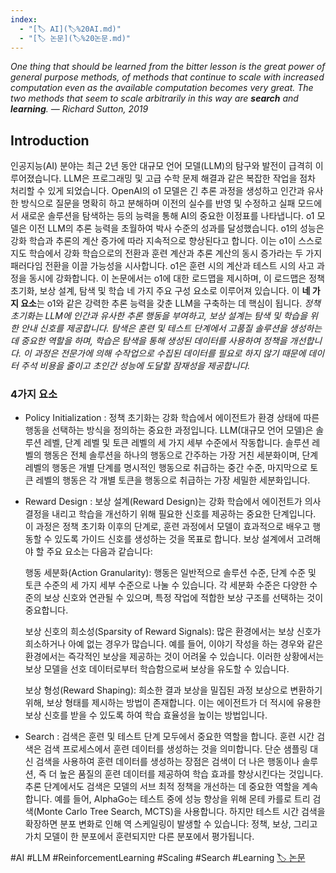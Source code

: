 ```yaml
---
index:
  - "[🏷️ AI](🏷️%20AI.md)"
  - "[🏷️ 논문](🏷️%20논문.md)"
---
```

*One thing that should be learned from the bitter lesson is the great power of general
purpose methods, of methods that continue to scale with increased computation
even as the available computation becomes very great. The two methods that seem
to scale arbitrarily in this way are **search** and **learning**. — Richard Sutton, 2019*

## Introduction

인공지능(AI) 분야는 최근 2년 동안 대규모 언어 모델(LLM)의 탐구와 발전이 급격히 이루어졌습니다. LLM은 프로그래밍 및 고급 수학 문제 해결과 같은 복잡한 작업을 점차 처리할 수 있게 되었습니다. OpenAI의 o1 모델은 긴 추론 과정을 생성하고 인간과 유사한 방식으로 질문을 명확히 하고 분해하며 이전의 실수를 반영 및 수정하고 실패 모드에서 새로운 솔루션을 탐색하는 등의 능력을 통해 AI의 중요한 이정표를 나타냅니다. o1 모델은 이전 LLM의 추론 능력을 초월하여 박사 수준의 성과를 달성했습니다.
o1의 성능은 강화 학습과 추론의 계산 증가에 따라 지속적으로 향상된다고 합니다. 이는 o1이 스스로 지도 학습에서 강화 학습으로의 전환과 훈련 계산과 추론 계산의 동시 증가라는 두 가지 패러다임 전환을 이끌 가능성을 시사합니다. o1은 훈련 시의 계산과 테스트 시의 사고 과정을 동시에 강화합니다.
이 논문에서는 o1에 대한 로드맵을 제시하며, 이 로드맵은 정책 초기화, 보상 설계, 탐색 및 학습 네 가지 주요 구성 요소로 이루어져 있습니다. 이 **네 가지 요소**는 o1와 같은 강력한 추론 능력을 갖춘 LLM을 구축하는 데 핵심이 됩니다. 
*정책 초기화는 LLM에 인간과 유사한 추론 행동을 부여하고, 보상 설계는 탐색 및 학습을 위한 안내 신호를 제공합니다. 탐색은 훈련 및 테스트 단계에서 고품질 솔루션을 생성하는 데 중요한 역할을 하며, 학습은 탐색을 통해 생성된 데이터를 사용하여 정책을 개선합니다. 이 과정은 전문가에 의해 수작업으로 수집된 데이터를 필요로 하지 않기 때문에 데이터 주석 비용을 줄이고 초인간 성능에 도달할 잠재성을 제공합니다.*

### 4가지 요소
- Policy Initialization : 정책 초기화는 강화 학습에서 에이전트가 환경 상태에 따른 행동을 선택하는 방식을 정의하는 중요한 과정입니다. LLM(대규모 언어 모델)은 솔루션 레벨, 단계 레벨 및 토큰 레벨의 세 가지 세부 수준에서 작동합니다. 솔루션 레벨의 행동은 전체 솔루션을 하나의 행동으로 간주하는 가장 거친 세분화이며, 단계 레벨의 행동은 개별 단계를 명시적인 행동으로 취급하는 중간 수준, 마지막으로 토큰 레벨의 행동은 각 개별 토큰을 행동으로 취급하는 가장 세밀한 세분화입니다.
- Reward Design : 보상 설계(Reward Design)는 강화 학습에서 에이전트가 의사 결정을 내리고 학습을 개선하기 위해 필요한 신호를 제공하는 중요한 단계입니다. 이 과정은 정책 초기화 이후의 단계로, 훈련 과정에서 모델이 효과적으로 배우고 행동할 수 있도록 가이드 신호를 생성하는 것을 목표로 합니다. 
	보상 설계에서 고려해야 할 주요 요소는 다음과 같습니다:

	행동 세분화(Action Granularity): 행동은 일반적으로 솔루션 수준, 단계 수준 및 토큰 수준의 세 가지 세부 수준으로 나눌 수 있습니다. 각 세분화 수준은 다양한 수준의 보상 신호와 연관될 수 있으며, 특정 작업에 적합한 보상 구조를 선택하는 것이 중요합니다.
	
	보상 신호의 희소성(Sparsity of Reward Signals): 많은 환경에서는 보상 신호가 희소하거나 아예 없는 경우가 많습니다. 예를 들어, 이야기 작성을 하는 경우와 같은 환경에서는 즉각적인 보상을 제공하는 것이 어려울 수 있습니다. 이러한 상황에서는 보상 모델을 선호 데이터로부터 학습함으로써 보상을 유도할 수 있습니다.
	
	보상 형성(Reward Shaping): 희소한 결과 보상을 밀집된 과정 보상으로 변환하기 위해, 보상 형태를 제시하는 방법이 존재합니다. 이는 에이전트가 더 적시에 유용한 보상 신호를 받을 수 있도록 하여 학습 효율성을 높이는 방법입니다.
	
- Search : 검색은 훈련 및 테스트 단계 모두에서 중요한 역할을 합니다. 훈련 시간 검색은 검색 프로세스에서 훈련 데이터를 생성하는 것을 의미합니다. 단순 샘플링 대신 검색을 사용하여 훈련 데이터를 생성하는 장점은 검색이 더 나은 행동이나 솔루션, 즉 더 높은 품질의 훈련 데이터를 제공하여 학습 효과를 향상시킨다는 것입니다. 추론 단계에서도 검색은 모델의 서브 최적 정책을 개선하는 데 중요한 역할을 계속합니다. 예를 들어, AlphaGo는 테스트 중에 성능 향상을 위해 몬테 카를로 트리 검색(Monte Carlo Tree Search, MCTS)을 사용합니다. 하지만 테스트 시간 검색을 확장하면 분포 변화로 인해 역 스케일링이 발생할 수 있습니다: 정책, 보상, 그리고 가치 모델이 한 분포에서 훈련되지만 다른 분포에서 평가됩니다.
 


#AI #LLM #ReinforcementLearning #Scaling #Search #Learning [🏷️ 논문](🏷️%20논문.md)
